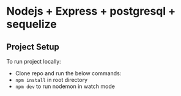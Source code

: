# Nodejs + Express + postgresql + sequelize

## Project Setup

To run project locally:

- Clone repo and run the below commands:
- `npm install` in root directory
- `npm dev` to run nodemon in watch mode

